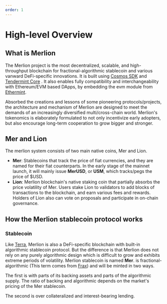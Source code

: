 ```yaml
---
order: 1
---
```


# High-level Overview

## What is Merlion

The Merlion project is the most decentralized, scalable, and high-throughput blockchain for fractional-algorithmic
stablecoin and various vanward DeFi-specific innovations. It is built
using [Cosmos SDK](https://github.com/cosmos/cosmos-sdk) and [Tendermint Core](https://github.com/tendermint/tendermint)
. It also enables fully compatibility and interchangeability with Ethereum/EVM based DApps, by embedding the evm module
from [Ethermint](https://github.com/tharsis/ethermint).

Absorbed the creations and lessons of some pioneering protocols/projects, the architecture and mechanism of Merlion are
designed to meet the demands of an increasingly diversified multi/cross-chain world. Merlion's tokenomics is elaborately
formulated to not only incentivize early adopters, but also encourage long-term cooperation to grow bigger and stronger.

## Mer and Lion

The merlion system consists of two main native coins, Mer and Lion.

- **Mer**: Stablecoins that track the price of fiat currencies, and they are named for their fiat counterparts. In the
  early stage of the mainnet launch, it will mainly issue **MerUSD**, or **USM**, which tracks/pegs the price of $USD.
- **Lion**: Merlion blockchain's native staking coin that partially absorbs the price volatility of Mer. Users stake
  Lion to validators to add blocks of transactions to the blockchain, and earn various fees and rewards. Holders of Lion
  also can vote on proposals and participate in on-chain governance.

## How the Merlion stablecoin protocol works

### Stablecoin

Like [Terra](https://www.terra.money), Merlion is also a DeFi-specific blockchain with built-in algorithmic stablecoin
protocol. But the difference is that Merlion does not rely on any purely algorithmic design which is difficult to grow
and exhibits extreme periods of volatility. Merlion stablecoin is named **Mer**. is fractional-algorithmic (This term
comes from [Frax](https://frax.finance)) and will be minted in two ways.

The first is with parts of its backing assets and parts of the algorithmic supply. The ratio of backing and algorithmic
depends on the market's pricing of the Mer stablecoin.

The second is over collateralized and interest-bearing lending.
